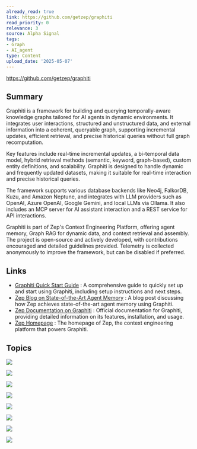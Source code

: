 ```yaml
---
already_read: true
link: https://github.com/getzep/graphiti
read_priority: 0
relevance: 3
source: Alpha Signal
tags:
- Graph
- AI_agent
type: Content
upload_date: '2025-05-07'
---
```


https://github.com/getzep/graphiti
## Summary

Graphiti is a framework for building and querying temporally-aware knowledge graphs tailored for AI agents in dynamic environments. It integrates user interactions, structured and unstructured data, and external information into a coherent, queryable graph, supporting incremental updates, efficient retrieval, and precise historical queries without full graph recomputation.

Key features include real-time incremental updates, a bi-temporal data model, hybrid retrieval methods (semantic, keyword, graph-based), custom entity definitions, and scalability. Graphiti is designed to handle dynamic and frequently updated datasets, making it suitable for real-time interaction and precise historical queries.

The framework supports various database backends like Neo4j, FalkorDB, Kuzu, and Amazon Neptune, and integrates with LLM providers such as OpenAI, Azure OpenAI, Google Gemini, and local LLMs via Ollama. It also includes an MCP server for AI assistant interaction and a REST service for API interactions.

Graphiti is part of Zep's Context Engineering Platform, offering agent memory, Graph RAG for dynamic data, and context retrieval and assembly. The project is open-source and actively developed, with contributions encouraged and detailed guidelines provided. Telemetry is collected anonymously to improve the framework, but can be disabled if preferred.
## Links

- [Graphiti Quick Start Guide](https://help.getzep.com/graphiti/graphiti/quick-start) : A comprehensive guide to quickly set up and start using Graphiti, including setup instructions and next steps.
- [Zep Blog on State-of-the-Art Agent Memory](https://blog.getzep.com/state-of-the-art-agent-memory/) : A blog post discussing how Zep achieves state-of-the-art agent memory using Graphiti.
- [Zep Documentation on Graphiti](https://help.getzep.com/graphiti) : Official documentation for Graphiti, providing detailed information on its features, installation, and usage.
- [Zep Homepage](https://www.getzep.com/) : The homepage of Zep, the context engineering platform that powers Graphiti.

## Topics

![](topics/Concept/Retrieval%20Augmented%20Generation%20RAG)

![](topics/Concept/Bi%20Temporal%20Data%20Model)

![](topics/Concept/Hybrid%20Search)

![](topics/Concept/Incremental%20Data%20Updates)

![](topics/Concept/Context%20Engineering)

![](topics/Concept/Knowledge%20Graphs)

![](topics/Concept/Model%20Context%20Protocol)

![](topics/Concept/Telemetry)